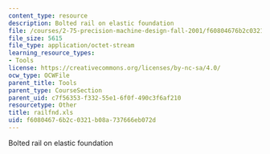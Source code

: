 ```yaml
---
content_type: resource
description: Bolted rail on elastic foundation
file: /courses/2-75-precision-machine-design-fall-2001/f60804676b2c0321b08a737666eb072d_railfnd.xls
file_size: 5615
file_type: application/octet-stream
learning_resource_types:
- Tools
license: https://creativecommons.org/licenses/by-nc-sa/4.0/
ocw_type: OCWFile
parent_title: Tools
parent_type: CourseSection
parent_uid: c7f56353-f332-55e1-6f0f-490c3f6af210
resourcetype: Other
title: railfnd.xls
uid: f6080467-6b2c-0321-b08a-737666eb072d
---
```

Bolted rail on elastic foundation